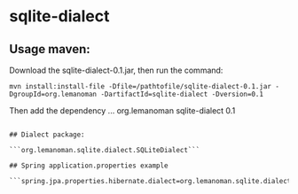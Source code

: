 # sqlite-dialect
## Usage maven:
Download the sqlite-dialect-0.1.jar, then run the command:

``` 
mvn install:install-file -Dfile=/pathtofile/sqlite-dialect-0.1.jar -DgroupId=org.lemanoman -DartifactId=sqlite-dialect -Dversion=0.1
```

Then add the dependency
...
<dependencies>
    <dependency>
          <groupId>org.lemanoman</groupId>
          <artifactId>sqlite-dialect</artifactId>
          <version>0.1</version>
    </dependency>
</dependencies>
```

## Dialect package:

```org.lemanoman.sqlite.dialect.SQLiteDialect```

## Spring application.properties example

```spring.jpa.properties.hibernate.dialect=org.lemanoman.sqlite.dialect.SQLiteDialect```
